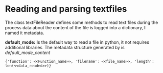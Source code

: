 # Reading and parsing textfiles
The class textFileReader defines some methods to read text files during the process data about the content of the file is logged into a dictionary, I named it metadata.

**default_mode:** 
Is the default way to read a file in python, it not requires additional libraries. The metadata structure generated by is _default_mode_content_

`{'function': <<Function_name>>, 'filename': <<file_name>>, 'length': len(<<data_readed>>)}`